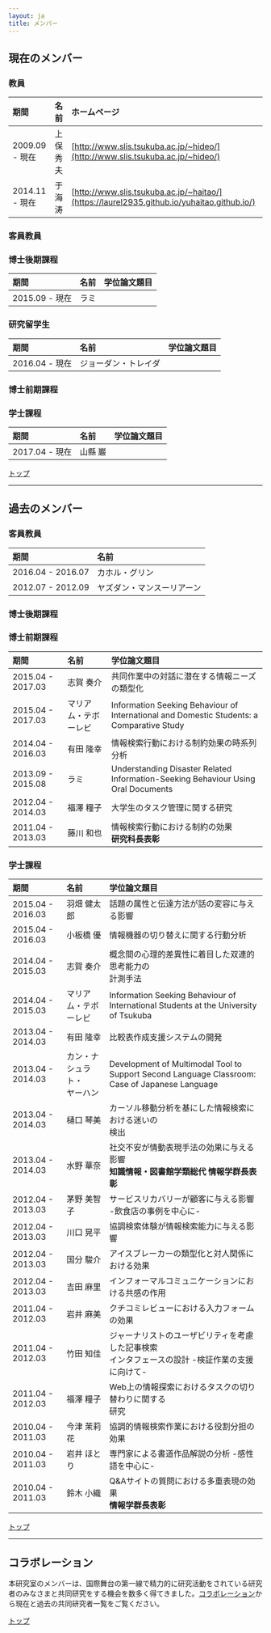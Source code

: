 ```yaml
---
layout: ja
title: メンバー
---
```


## 現在のメンバー

### 教員

| 期間 | 名前 | ホームページ |
| :-- | :-- | :-- |
| 2009.09 - 現在 | 上保 秀夫 | [http://www.slis.tsukuba.ac.jp/~hideo/](http://www.slis.tsukuba.ac.jp/~hideo/) |
| 2014.11 - 現在 | 于 海涛 |[http://www.slis.tsukuba.ac.jp/~haitao/](https://laurel2935.github.io/yuhaitao.github.io/) |

### 客員教員

### 博士後期課程

| 期間 | 名前 | 学位論文題目 |
| :-- | :-- | :-- |
| 2015.09 - 現在 | ラミ | |

### 研究留学生

| 期間 | 名前 | 学位論文題目 |
| :-- | :-- | :-- |
| 2016.04 - 現在 | ジョーダン・トレイダ | |

### 博士前期課程

### 学士課程

| 期間 | 名前 | 学位論文題目 |
| :-- | :-- | :-- |
| 2017.04 - 現在 | 山縣 巖 | |

[トップ](#section)

---

## 過去のメンバー

### 客員教員

| 期間 | 名前 |
| :-- | :-- |
| 2016.04 - 2016.07 | カホル・グリン |
| 2012.07 - 2012.09 | ヤズダン・マンスーリアーン |

### 博士後期課程

### 博士前期課程

| 期間 | 名前 | 学位論文題目 |
| :-- | :-- | :-- |
| 2015.04 - 2017.03 | 志賀 奏介  | 共同作業中の対話に潜在する情報ニーズの類型化 |
| 2015.04 - 2017.03 | マリアム・テボーレビ | Information Seeking Behaviour of International and Domestic Students: a Comparative Study|
| 2014.04 - 2016.03 | 有田 隆幸 | 情報検索行動における制約効果の時系列分析|
| 2013.09 - 2015.08 | ラミ | Understanding Disaster Related Information-Seeking Behaviour Using Oral Documents|
| 2012.04 - 2014.03 | 福澤 糧子 | 大学生のタスク管理に関する研究|
| 2011.04 - 2013.03 | 藤川 和也 | 情報検索行動における制約の効果<br/>**研究科長表彰** |

### 学士課程

| 期間 | 名前 | 学位論文題目 |
| :-- | :-- | :-- |
| 2015.04 - 2016.03 | 羽畑 健太郎 | 話題の属性と伝達方法が話の変容に与える影響|
| 2015.04 - 2016.03 | 小板橋 優 | 情報機器の切り替えに関する行動分析|
| 2014.04 - 2015.03 | 志賀 奏介  | 概念間の心理的差異性に着目した双連的思考能力の<br/>計測手法|
| 2014.04 - 2015.03 | マリアム・テボーレビ | Information Seeking Behaviour of International Students at the University of Tsukuba|
| 2013.04 - 2014.03 | 有田 隆幸 | 比較表作成支援システムの開発|
| 2013.04 - 2014.03 | カン・ナシュラト・<br/>ヤーハン|Development of Multimodal Tool to Support Second Language Classroom: Case of Japanese Language|
| 2013.04 - 2014.03 | 樋口 琴美 | カーソル移動分析を基にした情報検索における迷いの<br/>検出|
| 2013.04 - 2014.03 | 水野 華奈 | 社交不安が情動表現手法の効果に与える影響<br/> **知識情報・図書館学類総代 情報学群長表彰** |
| 2012.04 - 2013.03 | 茅野 美智子 |サービスリカバリーが顧客に与える影響<br/>-飲食店の事例を中心に- |
| 2012.04 - 2013.03 | 川口 晃平 | 協調検索体験が情報検索能力に与える影響|
| 2012.04 - 2013.03 | 国分 駿介 | アイスブレーカーの類型化と対人関係における効果 |
| 2012.04 - 2013.03 | 吉田 麻里 | インフォーマルコミュニケーションにおける共感の作用 |
| 2011.04 - 2012.03 | 岩井 麻美 | クチコミレビューにおける入力フォームの効果 |
| 2011.04 - 2012.03 | 竹田 知佳 | ジャーナリストのユーザビリティを考慮した記事検索<br/>インタフェースの設計 -検証作業の支援に向けて-|
| 2011.04 - 2012.03 | 福澤 糧子 | Web上の情報探索におけるタスクの切り替わりに関する<br/>研究 |
| 2010.04 - 2011.03 | 今津 茉莉花 | 協調的情報検索作業における役割分担の効果|
| 2010.04 - 2011.03 | 岩井 ほとり | 専門家による書道作品解説の分析 -感性語を中心に- |
| 2010.04 - 2011.03 | 鈴木 小織 | Q&amp;Aサイトの質問における多重表現の効果<br/>**情報学群長表彰**|


[トップ](#section)

---

## コラボレーション
本研究室のメンバーは、国際舞台の第一線で精力的に研究活動をされている研究者のみなさまと共同研究をする機会を数多く得てきました。[コラボレーション](/ja/collaboration.html#section)から現在と過去の共同研究者一覧をご覧ください。

[トップ](#section)

<!--

Copyright (C) ISR Lab Members. All rights reserved.

-->
